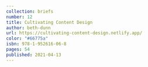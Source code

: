 ```yaml
---
collection: briefs
number: 12
title: Cultivating Content Design
author: beth-dunn
url: https://cultivating-content-design.netlify.app/
color: "#66775a"
isbn: 978-1-952616-06-8
pages: 54
published: 2021-04-13
---
```

